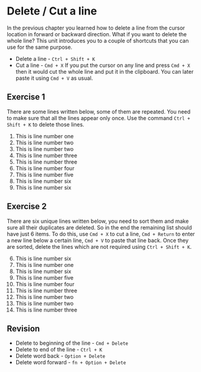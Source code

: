 Delete / Cut a line
===========================

In the previous chapter you learned how to delete a line from the cursor
location in forward or backward direction. What if you want to delete the whole
line? This unit introduces you to a couple of shortcuts that you can use for
the same purpose.

* Delete a line - `Ctrl + Shift + K`
* Cut a line - `Cmd + X`
    If you put the cursor on any line and press `Cmd + X` then it would cut the
    whole line and put it in the clipboard. You can later paste it using `Cmd + V`
    as usual.

Exercise 1
-----------

There are some lines written below, some of them are repeated. You need to make
sure that all the lines appear only once. Use the command `Ctrl + Shift + K` to
delete those lines.


1. This is line number one
2. This is line number two
2. This is line number two
3. This is line number three
3. This is line number three
4. This is line number four
5. This is line number five
6. This is line number six
6. This is line number six


Exercise 2
-----------

There are six unique lines written below, you need to sort them and make sure
all their duplicates are deleted. So in the end the remaining list should have
just 6 items. To do this, use `Cmd + X` to cut a line, `Cmd + Return` to
enter a new line below a certain line, `Cmd + V` to paste that line back. Once
they are sorted, delete the lines which are not required using
`Ctrl + Shift + K`.


6. This is line number six
1. This is line number one
6. This is line number six
5. This is line number five
4. This is line number four
3. This is line number three
2. This is line number two
2. This is line number two
3. This is line number three

Revision
---------

* Delete to beginning of the line - `Cmd + Delete`
* Delete to end of the line - `Ctrl + K`
* Delete word back - `Option + Delete`
* Delete word forward - `fn + Option + Delete`
